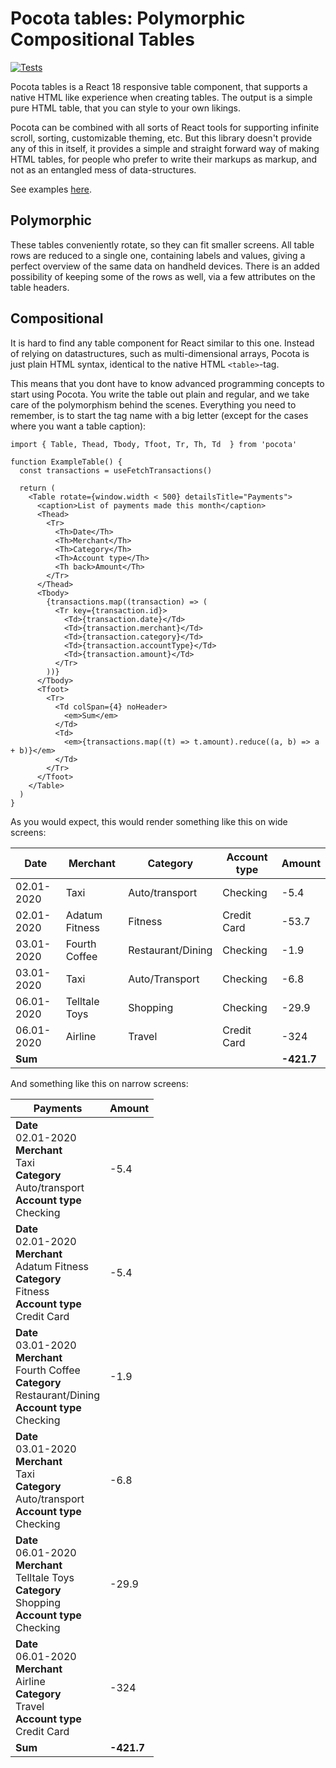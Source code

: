 # Pocota tables: Polymorphic Compositional Tables

[![Tests](https://github.com/lebbe/pocota/actions/workflows/node.js.yml/badge.svg)](https://github.com/lebbe/pocota/actions/workflows/node.js.yml)

Pocota tables is a React 18 responsive table component, that supports a native HTML like experience when creating tables. The output is a simple pure HTML table, that you can style to your own likings.

Pocota can be combined with all sorts of React tools for supporting infinite scroll, sorting, customizable theming, etc. But this library doesn't provide any of this in itself, it provides a simple and straight forward way of making HTML tables, for people who prefer to write their markups as markup, and not as an entangled mess of data-structures.

See examples [here](https://lebbe.github.io/pocota/).

## Polymorphic

These tables conveniently rotate, so they can fit smaller screens. All table rows are reduced to a single one, containing labels and values, giving a perfect overview of the same data on handheld devices. There is an added possibility of keeping some of the rows as well, via a few attributes on the table headers.

## Compositional

It is hard to find any table component for React similar to this one. Instead of relying on datastructures, such as multi-dimensional arrays, Pocota is just plain HTML syntax, identical to the native HTML `<table>`-tag.

This means that you dont have to know advanced programming concepts to start using Pocota. You write the table out plain and regular, and we take care of the polymorphism behind the scenes. Everything you need to remember, is to start the tag name with a big letter (except for the cases where you want a table caption):

```
import { Table, Thead, Tbody, Tfoot, Tr, Th, Td  } from 'pocota'

function ExampleTable() {
  const transactions = useFetchTransactions()

  return (
    <Table rotate={window.width < 500} detailsTitle="Payments">
      <caption>List of payments made this month</caption>
      <Thead>
        <Tr>
          <Th>Date</Th>
          <Th>Merchant</Th>
          <Th>Category</Th>
          <Th>Account type</Th>
          <Th back>Amount</Th>
        </Tr>
      </Thead>
      <Tbody>
        {transactions.map((transaction) => (
          <Tr key={transaction.id}>
            <Td>{transaction.date}</Td>
            <Td>{transaction.merchant}</Td>
            <Td>{transaction.category}</Td>
            <Td>{transaction.accountType}</Td>
            <Td>{transaction.amount}</Td>
          </Tr>
        ))}
      </Tbody>
      <Tfoot>
        <Tr>
          <Td colSpan={4} noHeader>
            <em>Sum</em>
          </Td>
          <Td>
            <em>{transactions.map((t) => t.amount).reduce((a, b) => a + b)}</em>
          </Td>
        </Tr>
      </Tfoot>
    </Table>
  )
}
```

As you would expect, this would render something like this on wide screens:

| Date       | Merchant       | Category          | Account type | Amount     |
| ---------- | -------------- | ----------------- | ------------ | ---------- |
| 02.01-2020 | Taxi           | Auto/transport    | Checking     | -5.4       |
| 02.01-2020 | Adatum Fitness | Fitness           | Credit Card  | -53.7      |
| 03.01-2020 | Fourth Coffee  | Restaurant/Dining | Checking     | -1.9       |
| 03.01-2020 | Taxi           | Auto/Transport    | Checking     | -6.8       |
| 06.01-2020 | Telltale Toys  | Shopping          | Checking     | -29.9      |
| 06.01-2020 | Airline        | Travel            | Credit Card  | -324       |
| **Sum**    |                |                   |              | **-421.7** |

And something like this on narrow screens:

<table>
<thead>
<th>Payments</th>
<th>Amount</th>
</thead>
<tbody>
<tr>
	<td>
	<b>Date</b><br>02.01-2020<br>
	<b>Merchant</b><br>Taxi<br>
	<b>Category</b><br>Auto/transport<br>
	<b>Account type</b><br>Checking<br>
	</td>
	<td>-5.4</td>
</tr>
<tr>
	<td>
	<b>Date</b><br>02.01-2020<br>
	<b>Merchant</b><br>Adatum Fitness<br>
	<b>Category</b><br>Fitness<br>
	<b>Account type</b><br>Credit Card<br>
	</td>
	<td>-5.4</td>
</tr>
<tr>
	<td>
	<b>Date</b><br>03.01-2020<br>
	<b>Merchant</b><br>Fourth Coffee<br>
	<b>Category</b><br>Restaurant/Dining<br>
	<b>Account type</b><br>Checking<br>
	</td>
	<td>-1.9</td>
</tr>
<tr>
	<td>
	<b>Date</b><br>03.01-2020<br>
	<b>Merchant</b><br>Taxi<br>
	<b>Category</b><br>Auto/transport<br>
	<b>Account type</b><br>Checking<br>
	</td>
	<td>-6.8</td>
</tr>
<tr>
	<td>
	<b>Date</b><br>06.01-2020<br>
	<b>Merchant</b><br>Telltale Toys<br>
	<b>Category</b><br>Shopping<br>
	<b>Account type</b><br>Checking<br>
	</td>
	<td>-29.9</td>
</tr>
<tr>
	<td>
	<b>Date</b><br>06.01-2020<br>
	<b>Merchant</b><br>Airline<br>
	<b>Category</b><br>Travel<br>
	<b>Account type</b><br>Credit Card<br>
	</td>
	<td>-324</td>
</tr>
<tr>
<td><b>Sum</b></td>
<td><b>-421.7</b></td>
</tr>
</tbody>
</table>
